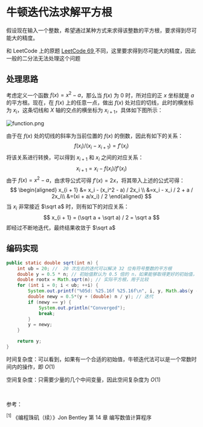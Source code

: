 # 牛顿迭代法求解平方根

假设现在输入一个整数，希望通过某种方式来求得该整数的平方根，要求得到尽可能大的精度。

和 LeetCode 上的原题 <a href="https://leetcode-cn.com/problems/sqrtx/">LeetCode 69 </a>不同，这里要求得到尽可能大的精度，因此一般的二分法无法处理这个问题

## 处理思路

考虑定义一个函数 $f(x) = x ^ 2 - a$，那么当 $f(x)$ 为 $0$ 时，所对应的正 $x$ 坐标就是 $a$ 的平方根。现在，在 $f(x)$ 上的任意一点，做出 $f(x)$ 处对应的切线，此时的横坐标为 $x_i$，这条切线和 $X$ 轴的交点的横坐标为 $x_{i + 1}$，具体如下图所示：

![function.png](https://s2.loli.net/2022/03/19/HTYah4ImqoAidE9.png)

由于在 $f(x)$ 处的切线的斜率为当前位置的 $f(x)$ 的倒数，因此有如下的关系：
$$
f(x_i) / (x_i - x_{i + 1}) = f'(x_i)
$$
将该关系进行转换，可以得到 $x_{i + 1}$ 和 $x_i$ 之间的对应关系：
$$
x_{i + 1} = x_i - f(x_i) / f'(x_i)
$$
由于 $f(x) = x^2 - a$，由求导公式可得 $f'(x) = 2x$，将其带入上述的公式可得：
$$
\begin{aligned}
x_{i + 1} &= x_i - (x_i^2 - a) / 2x_i \\
&=x_i - x_i / 2 + a / 2x_i\\
&=(xi + a/x_i) / 2
\end{aligned}
$$
当 $x_i$ 非常接近 $\sqrt a$ 时，则有如下的对应关系：
$$
x_{i + 1} = (\sqrt a + \sqrt a) / 2 = \sqrt a
$$
 即经过不断地迭代，最终结果收敛于 $\sqrt a$ 

## 编码实现

```java
public static double sqrt(int n) {
    int ub = 20; //  20 次左右的迭代可以解决 32 位有符号整数的平方根
    double y = 0.5 * n; // 初始值默认为 0.5 倍的 n，如果能够取得更好的初始值，算法性能会有进一步的提升
    double rootx = Math.sqrt(n); // 实际平方根，用于比较
    for (int i = 0; i < ub; ++i) {
        System.out.printf("%05d: %25.16f %25.16f\n", i, y, Math.abs(y - rootx) / rootx);
        double newy = 0.5*(y + (double) n / y); // 迭代
        if (newy == y) {
            System.out.println("Converged");
            break;
        }
        y = newy;
    }

    return y;
}
```

时间复杂度：可以看到，如果有一个合适的初始值，牛顿迭代法可以是一个常数时间内的操作，即 $O(1)$

空间复杂度：只需要少量的几个中间变量，因此空间复杂度为 $O(1)$



<br />

参考：

<sup>[1]</sup> 《编程珠矶（续）》Jon Bentley 第 14 章 编写数值计算程序